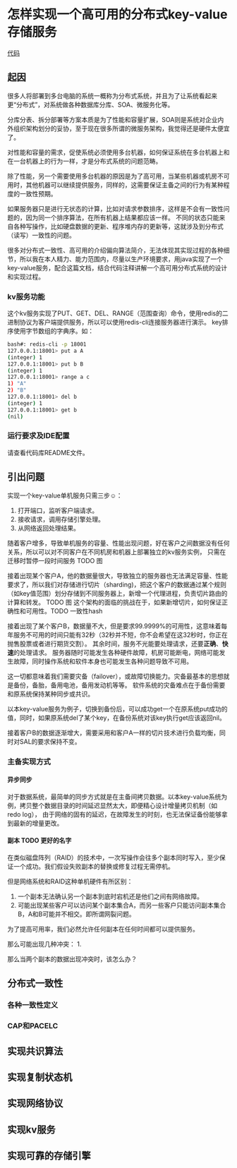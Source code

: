 # 怎样实现一个高可用的分布式key-value存储服务
[代码](https://github.com/z42y/parliament)
## 起因
很多人将部署到多台电脑的系统一概称为分布式系统，并且为了让系统看起来更“分布式”，对系统做各种数据库分库、SOA、微服务化等。

分库分表、拆分部署等方案本质是为了性能和容量扩展，SOA则是系统对企业内外组织架构划分的妥协，至于现在很多所谓的微服务架构，我觉得还是硬件太便宜了。

对性能和容量的需求，促使系统必须使用多台机器，如何保证系统在多台机器上和在一台机器上的行为一样，才是分布式系统的问题范畴。

除了性能，另一个需要使用多台机器的原因是为了高可用，当某些机器或机房不可用时，其他机器可以继续提供服务，同样的，这需要保证主备之间的行为有某种程度的一致性预期。

如果服务器只是进行无状态的计算，比如对请求参数排序，这样是不会有一致性问题的，因为同一个排序算法，在所有机器上结果都应该一样。
不同的状态只能来自各种写操作，比如硬盘数据的更新、程序堆内存的更新等，这就涉及到分布式（读写）一致性的问题。

很多对分布式一致性、高可用的介绍偏向算法简介，无法体现其实现过程的各种细节，所以我在本人精力、能力范围内，尽量以生产环境要求，用java实现了一个key-value服务，配合这篇文档，结合代码注释讲解一个高可用分布式系统的设计和实现过程。

### kv服务功能
这个kv服务实现了PUT、GET、DEL、RANGE（范围查询）命令，使用redis的二进制协议为客户端提供服务，所以可以使用redis-cli连接服务器进行演示。
key排序使用字节数组的字典序。如：
```bash
bash#: redis-cli -p 18001
127.0.0.1:18001> put a A
(integer) 1
127.0.0.1:18001> put b B
(integer) 1
127.0.0.1:18001> range a c
1) "A"
2) "B"
127.0.0.1:18001> del b
(integer) 1
127.0.0.1:18001> get b
(nil)
```

### 运行要求及IDE配置
请查看代码库README文件。

## 引出问题

实现一个key-value单机服务只需三步☺：
1. 打开端口，监听客户端请求。
2. 接收请求，调用存储引擎处理。
3. 从网络返回处理结果。

随着客户增多，导致单机服务的容量、性能出现问题，好在客户之间数据没有任何关系，所以可以对不同客户在不同机房和机器上部署独立的kv服务实例，
只需在迁移时暂停一段时间服务
TODO 图

接着出现某个客户A，他的数据量很大，导致独立的服务器也无法满足容量、性能要求了，所以我们对存储进行切片（sharding)，把这个客户的数据通过某个规则（如key值范围）划分存储到不同服务器上，新增一个代理进程，负责切片路由的计算和转发。
TODO 图
这个架构的面临的挑战在于，如果新增切片，如何保证正确性和可用性。TODO 一致性hash

接着出现了某个客户B，数据量不大，但是要求99.9999%的可用性，这意味着每年服务不可用的时间只能有32秒（32秒并不短，你不会希望在这32秒时，你正在抛售股票或者进行期货交割）。
其余时间，服务不光能要处理请求，还要**正确**、**快速**的处理请求。
服务器随时可能发生各种硬件故障，机房可能断电，网络可能发生故障，同时操作系统和软件本身也可能发生各种问题导致不可用。

这一切都意味着我们需要灾备（failover），或故障切换能力。灾备最基本的思想就是备份，备胎，备用电池，备用发动机等等。
软件系统的灾备难点在于备份需要和原系统保持某种同步或共识。

以本key-value服务为例子，切换到备份后，可以成功get一个在原系统put成功的值，同时，如果原系统del了某个key，在备份系统对该key执行get应该返回nil。

接着客户B的数据逐渐增大，需要采用和客户A一样的切片技术进行负载均衡，同时对SAL的要求保持不变。

### 主备实现方式
#### 异步同步
对于数据系统，最简单的同步方式就是在主备间拷贝数据。以本key-value系统为例，拷贝整个数据目录的时间延迟显然太大，即便精心设计增量拷贝机制（如redo log），
由于网络的固有的延迟，在故障发生的时刻，也无法保证备份能够拿到最新的增量更改。

#### 副本 TODO 更好的名字
在类似磁盘阵列（RAID）的技术中，一次写操作会往多个副本同时写入，至少保证一个成功。我们假设失败副本的替换或修复过程无需停机。

但是网络系统和RAID这种单机硬件有所区别：
1. 一个副本无法确认另一个副本到底时宕机还是他们之间有网络故障。
2. 可能出现某些客户可以访问某个副本集合A，而另一些客户只能访问副本集合B，A和B可能并不相交。即所谓网裂问题。

为了提高可用率，我们必然允许任何副本在任何时间都可以提供服务。

那么可能出现几种冲突：
1. 


那么当两个副本的数据出现冲突时，该怎么办？




## 分布式一致性
### 各种一致性定义 

### CAP和PACELC

## 实现共识算法

## 实现复制状态机

## 实现网络协议

## 实现kv服务

## 实现可靠的存储引擎

